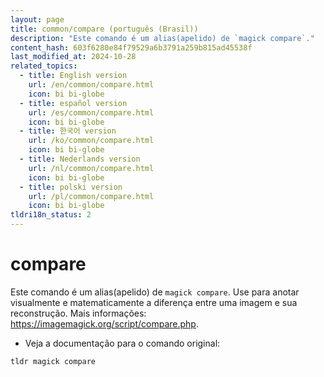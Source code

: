 ```yaml
---
layout: page
title: common/compare (português (Brasil))
description: "Este comando é um alias(apelido) de `magick compare`."
content_hash: 603f6280e84f79529a6b3791a259b815ad45538f
last_modified_at: 2024-10-28
related_topics:
  - title: English version
    url: /en/common/compare.html
    icon: bi bi-globe
  - title: español version
    url: /es/common/compare.html
    icon: bi bi-globe
  - title: 한국어 version
    url: /ko/common/compare.html
    icon: bi bi-globe
  - title: Nederlands version
    url: /nl/common/compare.html
    icon: bi bi-globe
  - title: polski version
    url: /pl/common/compare.html
    icon: bi bi-globe
tldri18n_status: 2
---
```

# compare

Este comando é um alias(apelido) de `magick compare`.
Use para anotar visualmente e matematicamente a diferença entre uma imagem e sua reconstrução.
Mais informações: <https://imagemagick.org/script/compare.php>.

- Veja a documentação para o comando original:

`tldr magick compare`
